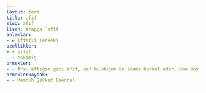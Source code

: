 ```yaml
---
layout: term
title: afif
slug: afif
lisan: Arapça ʿafīf
anlamlar:
- ► iffetli (erkek)
ozellikler:
- - sıfat
  - eskimiş
ornekler:
- - Arzu ettiğim gibi afif, saf bulduğum bu adama hürmet eder, onu böyle severdim.
orneklerkaynak:
- - Memduh Şevket Esendal
---
```

